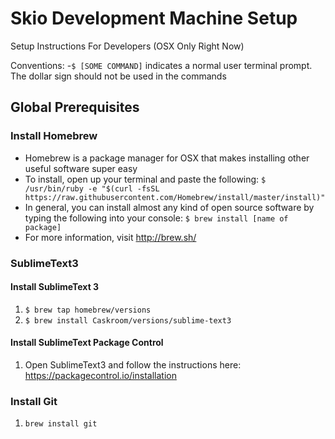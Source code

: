 # Skio Development Machine Setup

Setup Instructions For Developers (OSX Only Right Now)

Conventions:
-`$ [SOME COMMAND]` indicates a normal user terminal prompt. The dollar sign
  should not be used in the commands

## Global Prerequisites

### Install Homebrew
- Homebrew is a package manager for OSX that makes installing other useful software super easy
- To install, open up your terminal and paste the following:
  `$ /usr/bin/ruby -e "$(curl -fsSL https://raw.githubusercontent.com/Homebrew/install/master/install)"`
- In general, you can install almost any kind of open source software by typing the following into your console: 
  `$ brew install [name of package]`
- For more information, visit http://brew.sh/

### SublimeText3
#### Install SublimeText 3
1. `$ brew tap homebrew/versions`
2. `$ brew install Caskroom/versions/sublime-text3`

#### Install SublimeText Package Control
1. Open SublimeText3 and follow the instructions here: https://packagecontrol.io/installation

### Install Git
1. `brew install git`
